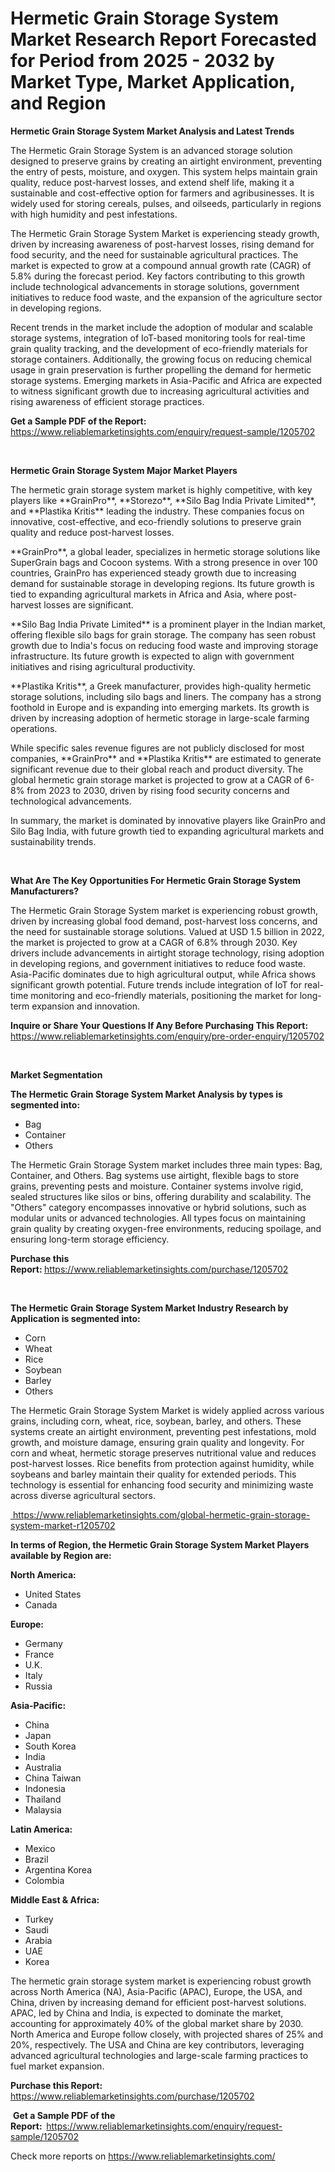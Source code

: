 <p><h1>Hermetic Grain Storage System Market Research Report Forecasted for Period from 2025 -  2032 by Market Type, Market Application, and Region</h1></p><p><strong>Hermetic Grain Storage System Market Analysis and Latest Trends</strong></p>
<p><p>The Hermetic Grain Storage System is an advanced storage solution designed to preserve grains by creating an airtight environment, preventing the entry of pests, moisture, and oxygen. This system helps maintain grain quality, reduce post-harvest losses, and extend shelf life, making it a sustainable and cost-effective option for farmers and agribusinesses. It is widely used for storing cereals, pulses, and oilseeds, particularly in regions with high humidity and pest infestations.</p><p>The Hermetic Grain Storage System Market is experiencing steady growth, driven by increasing awareness of post-harvest losses, rising demand for food security, and the need for sustainable agricultural practices. The market is expected to grow at a compound annual growth rate (CAGR) of 5.8% during the forecast period. Key factors contributing to this growth include technological advancements in storage solutions, government initiatives to reduce food waste, and the expansion of the agriculture sector in developing regions.</p><p>Recent trends in the market include the adoption of modular and scalable storage systems, integration of IoT-based monitoring tools for real-time grain quality tracking, and the development of eco-friendly materials for storage containers. Additionally, the growing focus on reducing chemical usage in grain preservation is further propelling the demand for hermetic storage systems. Emerging markets in Asia-Pacific and Africa are expected to witness significant growth due to increasing agricultural activities and rising awareness of efficient storage practices.</p></p>
<p><strong>Get a Sample PDF of the Report:&nbsp;</strong> <a href="https://www.reliablemarketinsights.com/enquiry/request-sample/1205702?utm_campaign=1938&utm_medium=2&utm_source=Github&utm_content=ia&utm_term=21012025&utm_id=hermetic-grain-storage-system">https://www.reliablemarketinsights.com/enquiry/request-sample/1205702</a></p>
<p>&nbsp;</p>
<p><strong>Hermetic Grain Storage System Major Market Players</strong></p>
<p><p>The hermetic grain storage system market is highly competitive, with key players like **GrainPro**, **Storezo**, **Silo Bag India Private Limited**, and **Plastika Kritis** leading the industry. These companies focus on innovative, cost-effective, and eco-friendly solutions to preserve grain quality and reduce post-harvest losses.</p><p>**GrainPro**, a global leader, specializes in hermetic storage solutions like SuperGrain bags and Cocoon systems. With a strong presence in over 100 countries, GrainPro has experienced steady growth due to increasing demand for sustainable storage in developing regions. Its future growth is tied to expanding agricultural markets in Africa and Asia, where post-harvest losses are significant.</p><p>**Silo Bag India Private Limited** is a prominent player in the Indian market, offering flexible silo bags for grain storage. The company has seen robust growth due to India's focus on reducing food waste and improving storage infrastructure. Its future growth is expected to align with government initiatives and rising agricultural productivity.</p><p>**Plastika Kritis**, a Greek manufacturer, provides high-quality hermetic storage solutions, including silo bags and liners. The company has a strong foothold in Europe and is expanding into emerging markets. Its growth is driven by increasing adoption of hermetic storage in large-scale farming operations.</p><p>While specific sales revenue figures are not publicly disclosed for most companies, **GrainPro** and **Plastika Kritis** are estimated to generate significant revenue due to their global reach and product diversity. The global hermetic grain storage market is projected to grow at a CAGR of 6-8% from 2023 to 2030, driven by rising food security concerns and technological advancements.</p><p>In summary, the market is dominated by innovative players like GrainPro and Silo Bag India, with future growth tied to expanding agricultural markets and sustainability trends.</p></p>
<p>&nbsp;</p>
<p><strong>What Are The Key Opportunities For Hermetic Grain Storage System Manufacturers?</strong></p>
<p><p>The Hermetic Grain Storage System market is experiencing robust growth, driven by increasing global food demand, post-harvest loss concerns, and the need for sustainable storage solutions. Valued at USD 1.5 billion in 2022, the market is projected to grow at a CAGR of 6.8% through 2030. Key drivers include advancements in airtight storage technology, rising adoption in developing regions, and government initiatives to reduce food waste. Asia-Pacific dominates due to high agricultural output, while Africa shows significant growth potential. Future trends include integration of IoT for real-time monitoring and eco-friendly materials, positioning the market for long-term expansion and innovation.</p></p>
<p><strong>Inquire or Share Your Questions If Any Before Purchasing This Report:</strong> <a href="https://www.reliablemarketinsights.com/enquiry/pre-order-enquiry/1205702?utm_campaign=1938&utm_medium=2&utm_source=Github&utm_content=ia&utm_term=21012025&utm_id=hermetic-grain-storage-system">https://www.reliablemarketinsights.com/enquiry/pre-order-enquiry/1205702</a></p>
<p>&nbsp;</p>
<p><strong>Market Segmentation</strong></p>
<p><strong>The Hermetic Grain Storage System Market Analysis by types is segmented into:</strong></p>
<p><ul><li>Bag</li><li>Container</li><li>Others</li></ul></p>
<p><p>The Hermetic Grain Storage System market includes three main types: Bag, Container, and Others. Bag systems use airtight, flexible bags to store grains, preventing pests and moisture. Container systems involve rigid, sealed structures like silos or bins, offering durability and scalability. The "Others" category encompasses innovative or hybrid solutions, such as modular units or advanced technologies. All types focus on maintaining grain quality by creating oxygen-free environments, reducing spoilage, and ensuring long-term storage efficiency.</p></p>
<p><strong>Purchase this Report:&nbsp;</strong><a href="https://www.reliablemarketinsights.com/purchase/1205702?utm_campaign=1938&utm_medium=2&utm_source=Github&utm_content=ia&utm_term=21012025&utm_id=hermetic-grain-storage-system">https://www.reliablemarketinsights.com/purchase/1205702</a></p>
<p>&nbsp;</p>
<p><strong>The Hermetic Grain Storage System Market Industry Research by Application is segmented into:</strong></p>
<p><ul><li>Corn</li><li>Wheat</li><li>Rice</li><li>Soybean</li><li>Barley</li><li>Others</li></ul></p>
<p><p>The Hermetic Grain Storage System Market is widely applied across various grains, including corn, wheat, rice, soybean, barley, and others. These systems create an airtight environment, preventing pest infestations, mold growth, and moisture damage, ensuring grain quality and longevity. For corn and wheat, hermetic storage preserves nutritional value and reduces post-harvest losses. Rice benefits from protection against humidity, while soybeans and barley maintain their quality for extended periods. This technology is essential for enhancing food security and minimizing waste across diverse agricultural sectors.</p></p>
<p><a href="https://www.reliablemarketinsights.com/global-hermetic-grain-storage-system-market-r1205702?utm_campaign=1938&utm_medium=2&utm_source=Github&utm_content=ia&utm_term=21012025&utm_id=hermetic-grain-storage-system">&nbsp;https://www.reliablemarketinsights.com/global-hermetic-grain-storage-system-market-r1205702</a></p>
<p><strong>In terms of Region, the Hermetic Grain Storage System Market Players available by Region are:</strong></p>
<p>
    <p> <strong> North America: </strong>
        <ul>
            <li>United States</li>
            <li>Canada</li>
        </ul>
        </p> 
    <p> <strong> Europe: </strong>
        <ul>
            <li>Germany</li>
            <li>France</li>
            <li>U.K.</li>
            <li>Italy</li>
            <li>Russia</li>
        </ul>
        </p> 
    <p> <strong> Asia-Pacific: </strong>
        <ul>
            <li>China</li>
            <li>Japan</li>
            <li>South Korea</li>
            <li>India</li>
            <li>Australia</li>
            <li>China Taiwan</li>
            <li>Indonesia</li>
            <li>Thailand</li>
            <li>Malaysia</li>
        </ul>
        </p> 
    <p> <strong> Latin America: </strong>
        <ul>
            <li>Mexico</li>
            <li>Brazil</li>
            <li>Argentina Korea</li>
            <li>Colombia</li>
        </ul>
        </p> 
    <p> <strong> Middle East & Africa: </strong>
        <ul>
            <li>Turkey</li>
            <li>Saudi</li>
            <li>Arabia</li>
            <li>UAE</li>
            <li>Korea</li>
        </ul>
    </p>
    </p>
<p><p>The hermetic grain storage system market is experiencing robust growth across North America (NA), Asia-Pacific (APAC), Europe, the USA, and China, driven by increasing demand for efficient post-harvest solutions. APAC, led by China and India, is expected to dominate the market, accounting for approximately 40% of the global market share by 2030. North America and Europe follow closely, with projected shares of 25% and 20%, respectively. The USA and China are key contributors, leveraging advanced agricultural technologies and large-scale farming practices to fuel market expansion.</p></p>
<p><strong>Purchase this Report: </strong><a href="https://www.reliablemarketinsights.com/purchase/1205702?utm_campaign=1938&utm_medium=2&utm_source=Github&utm_content=ia&utm_term=21012025&utm_id=hermetic-grain-storage-system">https://www.reliablemarketinsights.com/purchase/1205702</a></p>
<p>&nbsp;<strong>Get a Sample PDF of the Report:&nbsp;&nbsp;</strong><a href="https://www.reliablemarketinsights.com/enquiry/request-sample/1205702?utm_campaign=1938&utm_medium=2&utm_source=Github&utm_content=ia&utm_term=21012025&utm_id=hermetic-grain-storage-system">https://www.reliablemarketinsights.com/enquiry/request-sample/1205702</a></p>
<p><strong></strong></p>
<p>Check more reports on <a href="https://www.reliablemarketinsights.com/?utm_campaign=1938&utm_medium=2&utm_source=Github&utm_content=ia&utm_term=21012025&utm_id=hermetic-grain-storage-system">https://www.reliablemarketinsights.com/</a></p>